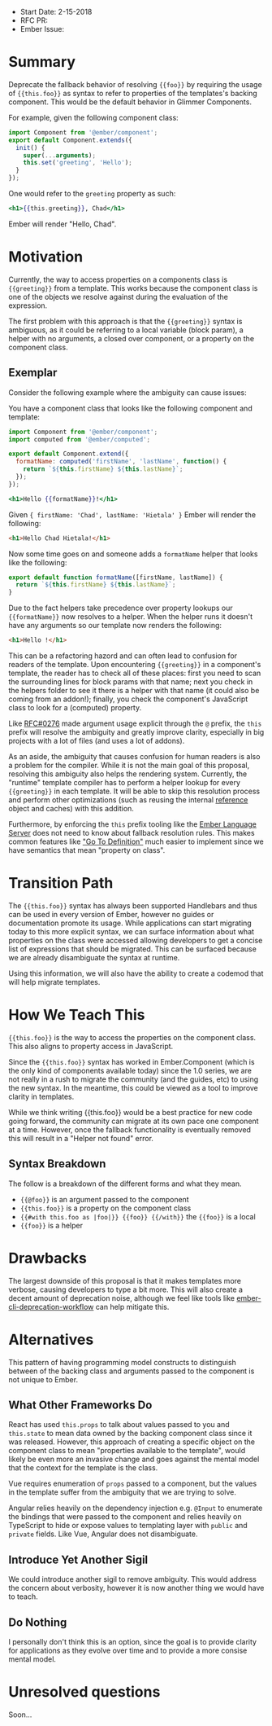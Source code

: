 - Start Date: 2-15-2018
- RFC PR:
- Ember Issue:

# Summary

Deprecate the fallback behavior of resolving `{{foo}}` by requiring the usage of `{{this.foo}}` as syntax to refer to properties of the templates's backing component. This would be the default behavior in Glimmer Components.

For example, given the following component class:

```js
import Component from '@ember/component';
export default Component.extends({
  init() {
    super(...arguments);
    this.set('greeting', 'Hello');
  }
});
```

One would refer to the `greeting` property as such:

```hbs
<h1>{{this.greeting}}, Chad</h1>
```

Ember will render "Hello, Chad".

# Motivation

Currently, the way to access properties on a components class is `{{greeting}}` from a template. This works because the component class is one of the objects we resolve against during the evaluation of the expression.

The first problem with this approach is that the `{{greeting}}` syntax is ambiguous, as it could be referring to a local variable (block param), a helper with no arguments, a closed over component, or a property on the component class.

## Exemplar
Consider the following example where the ambiguity can cause issues:

You have a component class that looks like the following component and template:

```js
import Component from '@ember/component';
import computed from '@ember/computed';

export default Component.extend({
  formatName: computed('firstName', 'lastName', function() {
    return `${this.firstName} ${this.lastName}`;
  });
});
```

```hbs
<h1>Hello {{formatName}}!</h1>
```

Given `{ firstName: 'Chad', lastName: 'Hietala' }` Ember will render the following:

```html
<h1>Hello Chad Hietala!</h1>
```

Now some time goes on and someone adds a `formatName` helper that looks like the following:

```js
export default function formatName([firstName, lastName]) {
  return `${this.firstName} ${this.lastName}`;
}
```

Due to the fact helpers take precedence over property lookups our `{{formatName}}` now resolves to a helper. When the helper runs it doesn't have any arguments so our template now renders the following:

```html
<h1>Hello !</h1>
```

This can be a refactoring hazord and can often lead to confusion for readers of the template. Upon encountering `{{greeting}}` in a component's template, the reader has to check all of these places: first you need to scan the surrounding lines for block params with that name; next you check in the helpers folder to see it there is a helper with that name (it could also be coming from an addon!); finally, you check the component's JavaScript class to look for a (computed) property.

Like [RFC#0276](https://github.com/emberjs/rfcs/blob/68812bf2d439c6bb77ad491e0159b371b68c5c35/text/0276-named-args.md) made argument usage explicit through the `@` prefix, the `this` prefix will resolve the ambiguity and greatly improve clarity, especially in big projects with a lot of files (and uses a lot of addons).

As an aside, the ambiguity that causes confusion for human readers is also a problem for the compiler. While it is not the main goal of this proposal, resolving this ambiguity also helps the rendering system. Currently, the "runtime" template compiler has to perform a helper lookup for every `{{greeting}}` in each template. It will be able to skip this resolution process and perform other optimizations (such as reusing the internal [reference](https://github.com/glimmerjs/glimmer-vm/blob/master/guides/04-references.md)
object and caches) with this addition.

Furthermore, by enforcing the `this` prefix tooling like the [Ember Language Server](https://github.com/emberwatch/ember-language-server) does not need to know about fallback resolution rules. This makes common features like ["Go To Definition"](https://code.visualstudio.com/docs/editor/editingevolved#_go-to-definition) much easier to implement since we have semantics that mean "property on class".

# Transition Path
The `{{this.foo}}` syntax has always been supported Handlebars and thus can be used in every version of Ember, however no guides or documentation promote its usage. While applications can start migrating today to this more explicit syntax, we can surface information about what properties on the class were accessed allowing developers to get a concise list of expressions that should be migrated. This can be surfaced because we are already disambiguate the syntax at runtime.

Using this information, we will also have the ability to create a codemod that will help migrate templates.

# How We Teach This

`{{this.foo}}` is the way to access the properties on the component class. This also aligns to property access in JavaScript.

Since the `{{this.foo}}` syntax has worked in Ember.Component (which is the only kind of components available today) since the 1.0 series, we are not really in a rush to migrate the community (and the guides, etc) to using the new syntax. In the meantime, this could be viewed as a tool to improve clarity in templates.

While we think writing {{this.foo}} would be a best practice for new code going forward, the community can migrate at its own pace one component at a time. However, once the fallback functionality is eventually removed this will result in a "Helper not found" error.

## Syntax Breakdown
The follow is a breakdown of the different forms and what they mean.

- `{{@foo}}` is an argument passed to the component
- `{{this.foo}}` is a property on the component class
- `{{#with this.foo as |foo|}} {{foo}} {{/with}}` the `{{foo}}` is a local
- `{{foo}}` is a helper

# Drawbacks
The largest downside of this proposal is that it makes templates more verbose, causing developers to type a bit more. This will also create a decent amount of deprecation noise, although we feel like tools like [ember-cli-deprecation-workflow](https://github.com/mixonic/ember-cli-deprecation-workflow) can help mitigate this.

# Alternatives
This pattern of having programming model constructs to distinguish between of the backing class and arguments passed to the component is not unique to Ember.

## What Other Frameworks Do
React has used `this.props` to talk about values passed to you and `this.state` to mean data owned by the backing component class since it was released. However, this approach of creating a specific object on the component class to mean "properties available to the template", would likely be even more an invasive change and goes against the mental model that the context for the template is the class.

Vue requires enumeration of `props` passed to a component, but the values in the template suffer from the ambiguity that we are trying to solve.

Angular relies heavily on the dependency injection e.g. `@Input` to enumerate the bindings that were passed to the component and relies heavily on TypeScript to hide or expose values to templating layer with `public` and `private` fields. Like Vue, Angular does not disambiguate.

## Introduce Yet Another Sigil
We could introduce another sigil to remove ambiguity. This would address the concern about verbosity, however it is now another thing we would have to teach.

## Do Nothing
I personally don't think this is an option, since the goal is to provide clarity for applications as they evolve over time and to provide a more consise mental model.

# Unresolved questions
Soon...


